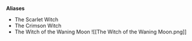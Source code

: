 **Aliases**
- The Scarlet Witch
- The Crimson Witch
- The Witch of the Waning Moon
![[The Witch of the Waning Moon.png]]